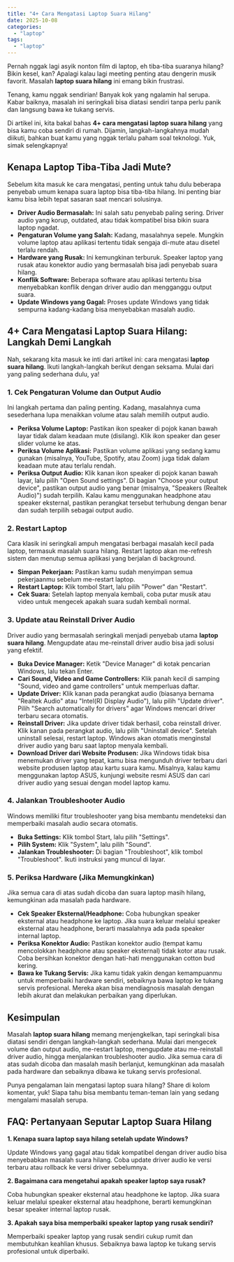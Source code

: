 ```yaml
---
title: "4+ Cara Mengatasi Laptop Suara Hilang"
date: 2025-10-08
categories: 
  - "laptop"
tags: 
  - "laptop"
---
```


Pernah nggak lagi asyik nonton film di laptop, eh tiba-tiba suaranya hilang? Bikin kesel, kan? Apalagi kalau lagi meeting penting atau dengerin musik favorit. Masalah **laptop suara hilang** ini emang bikin frustrasi.

Tenang, kamu nggak sendirian! Banyak kok yang ngalamin hal serupa. Kabar baiknya, masalah ini seringkali bisa diatasi sendiri tanpa perlu panik dan langsung bawa ke tukang servis.

Di artikel ini, kita bakal bahas **4+ cara mengatasi laptop suara hilang** yang bisa kamu coba sendiri di rumah. Dijamin, langkah-langkahnya mudah diikuti, bahkan buat kamu yang nggak terlalu paham soal teknologi. Yuk, simak selengkapnya!

## Kenapa Laptop Tiba-Tiba Jadi Mute?

Sebelum kita masuk ke cara mengatasi, penting untuk tahu dulu beberapa penyebab umum kenapa suara laptop bisa tiba-tiba hilang. Ini penting biar kamu bisa lebih tepat sasaran saat mencari solusinya.

- **Driver Audio Bermasalah:** Ini salah satu penyebab paling sering. Driver audio yang korup, outdated, atau tidak kompatibel bisa bikin suara laptop ngadat.
- **Pengaturan Volume yang Salah:** Kadang, masalahnya sepele. Mungkin volume laptop atau aplikasi tertentu tidak sengaja di-mute atau disetel terlalu rendah.
- **Hardware yang Rusak:** Ini kemungkinan terburuk. Speaker laptop yang rusak atau konektor audio yang bermasalah bisa jadi penyebab suara hilang.
- **Konflik Software:** Beberapa software atau aplikasi tertentu bisa menyebabkan konflik dengan driver audio dan mengganggu output suara.
- **Update Windows yang Gagal:** Proses update Windows yang tidak sempurna kadang-kadang bisa menyebabkan masalah audio.

## 4+ Cara Mengatasi Laptop Suara Hilang: Langkah Demi Langkah

Nah, sekarang kita masuk ke inti dari artikel ini: cara mengatasi **laptop suara hilang**. Ikuti langkah-langkah berikut dengan seksama. Mulai dari yang paling sederhana dulu, ya!

### 1\. Cek Pengaturan Volume dan Output Audio

Ini langkah pertama dan paling penting. Kadang, masalahnya cuma sesederhana lupa menaikkan volume atau salah memilih output audio.

- **Periksa Volume Laptop:** Pastikan ikon speaker di pojok kanan bawah layar tidak dalam keadaan mute (disilang). Klik ikon speaker dan geser slider volume ke atas.
- **Periksa Volume Aplikasi:** Pastikan volume aplikasi yang sedang kamu gunakan (misalnya, YouTube, Spotify, atau Zoom) juga tidak dalam keadaan mute atau terlalu rendah.
- **Periksa Output Audio:** Klik kanan ikon speaker di pojok kanan bawah layar, lalu pilih "Open Sound settings". Di bagian "Choose your output device", pastikan output audio yang benar (misalnya, "Speakers (Realtek Audio)") sudah terpilih. Kalau kamu menggunakan headphone atau speaker eksternal, pastikan perangkat tersebut terhubung dengan benar dan sudah terpilih sebagai output audio.

### 2\. Restart Laptop

Cara klasik ini seringkali ampuh mengatasi berbagai masalah kecil pada laptop, termasuk masalah suara hilang. Restart laptop akan me-refresh sistem dan menutup semua aplikasi yang berjalan di background.

- **Simpan Pekerjaan:** Pastikan kamu sudah menyimpan semua pekerjaanmu sebelum me-restart laptop.
- **Restart Laptop:** Klik tombol Start, lalu pilih "Power" dan "Restart".
- **Cek Suara:** Setelah laptop menyala kembali, coba putar musik atau video untuk mengecek apakah suara sudah kembali normal.

### 3\. Update atau Reinstall Driver Audio

Driver audio yang bermasalah seringkali menjadi penyebab utama **laptop suara hilang**. Mengupdate atau me-reinstall driver audio bisa jadi solusi yang efektif.

- **Buka Device Manager:** Ketik "Device Manager" di kotak pencarian Windows, lalu tekan Enter.
- **Cari Sound, Video and Game Controllers:** Klik panah kecil di samping "Sound, video and game controllers" untuk memperluas daftar.
- **Update Driver:** Klik kanan pada perangkat audio (biasanya bernama "Realtek Audio" atau "Intel(R) Display Audio"), lalu pilih "Update driver". Pilih "Search automatically for drivers" agar Windows mencari driver terbaru secara otomatis.
- **Reinstall Driver:** Jika update driver tidak berhasil, coba reinstall driver. Klik kanan pada perangkat audio, lalu pilih "Uninstall device". Setelah uninstall selesai, restart laptop. Windows akan otomatis menginstal driver audio yang baru saat laptop menyala kembali.
- **Download Driver dari Website Produsen:** Jika Windows tidak bisa menemukan driver yang tepat, kamu bisa mengunduh driver terbaru dari website produsen laptop atau kartu suara kamu. Misalnya, kalau kamu menggunakan laptop ASUS, kunjungi website resmi ASUS dan cari driver audio yang sesuai dengan model laptop kamu.

### 4\. Jalankan Troubleshooter Audio

Windows memiliki fitur troubleshooter yang bisa membantu mendeteksi dan memperbaiki masalah audio secara otomatis.

- **Buka Settings:** Klik tombol Start, lalu pilih "Settings".
- **Pilih System:** Klik "System", lalu pilih "Sound".
- **Jalankan Troubleshooter:** Di bagian "Troubleshoot", klik tombol "Troubleshoot". Ikuti instruksi yang muncul di layar.

### 5\. Periksa Hardware (Jika Memungkinkan)

Jika semua cara di atas sudah dicoba dan suara laptop masih hilang, kemungkinan ada masalah pada hardware.

- **Cek Speaker Eksternal/Headphone:** Coba hubungkan speaker eksternal atau headphone ke laptop. Jika suara keluar melalui speaker eksternal atau headphone, berarti masalahnya ada pada speaker internal laptop.
- **Periksa Konektor Audio:** Pastikan konektor audio (tempat kamu mencolokkan headphone atau speaker eksternal) tidak kotor atau rusak. Coba bersihkan konektor dengan hati-hati menggunakan cotton bud kering.
- **Bawa ke Tukang Servis:** Jika kamu tidak yakin dengan kemampuanmu untuk memperbaiki hardware sendiri, sebaiknya bawa laptop ke tukang servis profesional. Mereka akan bisa mendiagnosis masalah dengan lebih akurat dan melakukan perbaikan yang diperlukan.

## Kesimpulan

Masalah **laptop suara hilang** memang menjengkelkan, tapi seringkali bisa diatasi sendiri dengan langkah-langkah sederhana. Mulai dari mengecek volume dan output audio, me-restart laptop, mengupdate atau me-reinstall driver audio, hingga menjalankan troubleshooter audio. Jika semua cara di atas sudah dicoba dan masalah masih berlanjut, kemungkinan ada masalah pada hardware dan sebaiknya dibawa ke tukang servis profesional.

Punya pengalaman lain mengatasi laptop suara hilang? Share di kolom komentar, yuk! Siapa tahu bisa membantu teman-teman lain yang sedang mengalami masalah serupa.

## FAQ: Pertanyaan Seputar Laptop Suara Hilang

**1\. Kenapa suara laptop saya hilang setelah update Windows?**

Update Windows yang gagal atau tidak kompatibel dengan driver audio bisa menyebabkan masalah suara hilang. Coba update driver audio ke versi terbaru atau rollback ke versi driver sebelumnya.

**2\. Bagaimana cara mengetahui apakah speaker laptop saya rusak?**

Coba hubungkan speaker eksternal atau headphone ke laptop. Jika suara keluar melalui speaker eksternal atau headphone, berarti kemungkinan besar speaker internal laptop rusak.

**3\. Apakah saya bisa memperbaiki speaker laptop yang rusak sendiri?**

Memperbaiki speaker laptop yang rusak sendiri cukup rumit dan membutuhkan keahlian khusus. Sebaiknya bawa laptop ke tukang servis profesional untuk diperbaiki.

